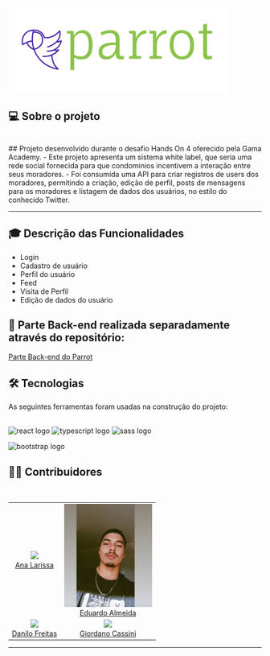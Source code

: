  <br>

<img src="./public/assets/img/logohorizontalcolorido.png" alt="Logo da parrot">

## 💻 Sobre o projeto

<br>
 ## Projeto desenvolvido durante o desafio Hands On 4 oferecido pela Gama Academy. 
- Este projeto apresenta um sistema white label, que seria uma rede social fornecida para que condominios incentivem a interação entre seus moradores.
- Foi consumida uma API para criar registros de users dos moradores, permitindo a criação, edição de perfil, posts de mensagens para os moradores e listagem de dados dos usuários, no estilo do conhecido Twitter.

---

## :mortar_board: Descrição das Funcionalidades

- Login
- Cadastro de usuário
- Perfil do usuário
- Feed
- Visita de Perfil
- Edição de dados do usuário

## :floppy_disk: Parte Back-end realizada separadamente através do repositório:

<a href="https://github.com/danilojpfreitas/Hands_On_04_Typeorm">Parte Back-end do Parrot</a></br>

## 🛠 Tecnologias

As seguintes ferramentas foram usadas na construção do projeto:
<br><br>

<div align="left">
  <img src="https://cdn.jsdelivr.net/gh/devicons/devicon/icons/react/react-original.svg" height="40" width="52" alt="react logo"  />
  <img src="https://cdn.jsdelivr.net/gh/devicons/devicon/icons/typescript/typescript-original.svg" height="40" width="52" alt="typescript logo"  />
  
  <img src="https://cdn.jsdelivr.net/gh/devicons/devicon/icons/sass/sass-original.svg" height="40" width="52" alt="sass logo"  />

<img src="https://cdn.jsdelivr.net/gh/devicons/devicon/icons/bootstrap/bootstrap-original.svg" height="40" width="52" alt="bootstrap logo"  /> </div>

<h2> 👨‍💻 Contribuidores </h2><br>

<table align=center>
  <tr>
   <td align="center"> <img src="https://avatars.githubusercontent.com/u/83883968?v=4" width=175/></br><a href="https://www.linkedin.com/in/annalare/"> Ana Larissa </a>
   </td>
   <td align="center"> <img src="./public/assets/img/WhatsApp Image 2022-09-08 at 23.32.15.jpeg"  width=175/></br><a href="https://www.linkedin.com/in/eduardo-almeida-de-jesus-0b2971206/"> Eduardo Almeida</a>
   </td>
   <tr>
    <td align="center"> <img src="https://avatars.githubusercontent.com/u/104531640?v=4"  width=175/></br><a href="https://www.linkedin.com/in/danilo-freitas-dev/">Danilo Freitas</a>
   </td>
    <td align="center"> <img src="https://avatars.githubusercontent.com/u/13106557?v=4"  width=175/></br><a href="https://www.linkedin.com/in/giordano-cassini/">Giordano Cassini</a>
   </td>
  </tr>
</table> </h2>

---
